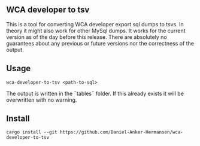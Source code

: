 ## WCA developer to tsv
This is a tool for converting WCA developer export sql dumps to tsvs. In theory it might also work for other MySql dumps. It works for the current version as of the day before this release. There are absolutely no guarantees about any previous or future versions nor the correctness of the output.

## Usage
`wca-developer-to-tsv <path-to-sql>`

The output is written in the ˝tables˝ folder. If this already exists it will be overwritten with no warning.

## Install
`cargo install --git https://github.com/Daniel-Anker-Hermansen/wca-developer-to-tsv`
